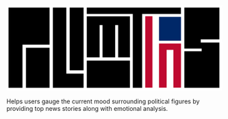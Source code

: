 ![Alt text](images/flagPoliNew.png)

Helps users gauge the current mood surrounding political figures by providing top news stories along with emotional analysis.
